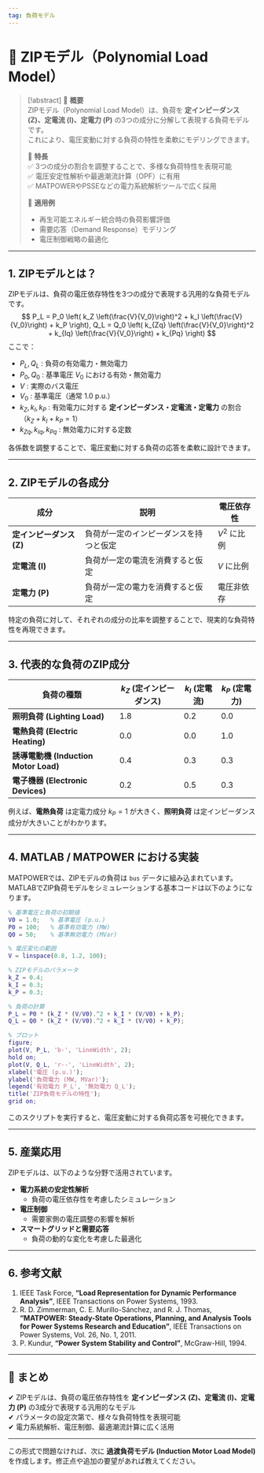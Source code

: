 ```yaml
---
tag: 負荷モデル
---
```




# **📌 ZIPモデル（Polynomial Load Model）**




>[!abstract]
> 🔹 **概要**  
> ZIPモデル（Polynomial Load Model）は、負荷を **定インピーダンス (Z)、定電流 (I)、定電力 (P)** の3つの成分に分解して表現する負荷モデルです。  
> これにより、電圧変動に対する負荷の特性を柔軟にモデリングできます。
> 
> 🔹 **特長**  
> ✅ 3つの成分の割合を調整することで、多様な負荷特性を表現可能  
> ✅ 電圧安定性解析や最適潮流計算（OPF）に有用  
> ✅ MATPOWERやPSSEなどの電力系統解析ツールで広く採用
> 
> 🔹 **適用例**
> 
> - 再生可能エネルギー統合時の負荷影響評価
> - 需要応答（Demand Response）モデリング
> - 電圧制御戦略の最適化

---

## **1. ZIPモデルとは？**

ZIPモデルは、負荷の電圧依存特性を3つの成分で表現する汎用的な負荷モデルです。
$$
P_L = P_0 \left( k_Z \left(\frac{V}{V_0}\right)^2 + k_I \left(\frac{V}{V_0}\right) + k_P \right), Q_L = Q_0 \left( k_{Zq} \left(\frac{V}{V_0}\right)^2 + k_{Iq} \left(\frac{V}{V_0}\right) + k_{Pq} \right)
$$
ここで：

- $P_L, Q_L$ : 負荷の有効電力・無効電力
- $P_0, Q_0$ : 基準電圧 $V_0$ における有効・無効電力
- $V$ : 実際のバス電圧
- $V_0$ : 基準電圧（通常 1.0 p.u.）
- $k_Z, k_I, k_P$ : 有効電力に対する **定インピーダンス・定電流・定電力** の割合（$k_Z + k_I + k_P = 1$）
- $k_{Zq}, k_{Iq}, k_{Pq}$ : 無効電力に対する定数

各係数を調整することで、電圧変動に対する負荷の応答を柔軟に設計できます。

---

## **2. ZIPモデルの各成分**

|成分|説明|電圧依存性|
|---|---|---|
|**定インピーダンス (Z)**|負荷が一定のインピーダンスを持つと仮定|$V^2$ に比例|
|**定電流 (I)**|負荷が一定の電流を消費すると仮定|$V$ に比例|
|**定電力 (P)**|負荷が一定の電力を消費すると仮定|電圧非依存|

特定の負荷に対して、それぞれの成分の比率を調整することで、現実的な負荷特性を再現できます。

---

## **3. 代表的な負荷のZIP成分**

|負荷の種類|$k_Z$ (定インピーダンス)|$k_I$ (定電流)|$k_P$ (定電力)|
|---|---|---|---|
|**照明負荷 (Lighting Load)**|1.8|0.2|0.0|
|**電熱負荷 (Electric Heating)**|0.0|0.0|1.0|
|**誘導電動機 (Induction Motor Load)**|0.4|0.3|0.3|
|**電子機器 (Electronic Devices)**|0.2|0.5|0.3|

例えば、**電熱負荷** は定電力成分 $k_P = 1$ が大きく、**照明負荷** は定インピーダンス成分が大きいことがわかります。

---

## **4. MATLAB / MATPOWER における実装**

MATPOWERでは、ZIPモデルの負荷は `bus` データに組み込まれています。  
MATLABでZIP負荷モデルをシミュレーションする基本コードは以下のようになります。

```matlab
% 基準電圧と負荷の初期値
V0 = 1.0;   % 基準電圧 (p.u.)
P0 = 100;   % 基準有効電力 (MW)
Q0 = 50;    % 基準無効電力 (MVar)

% 電圧変化の範囲
V = linspace(0.8, 1.2, 100);

% ZIPモデルのパラメータ
k_Z = 0.4;
k_I = 0.3;
k_P = 0.3;

% 負荷の計算
P_L = P0 * (k_Z * (V/V0).^2 + k_I * (V/V0) + k_P);
Q_L = Q0 * (k_Z * (V/V0).^2 + k_I * (V/V0) + k_P);

% プロット
figure;
plot(V, P_L, 'b-', 'LineWidth', 2);
hold on;
plot(V, Q_L, 'r--', 'LineWidth', 2);
xlabel('電圧 (p.u.)');
ylabel('負荷電力 (MW, MVar)');
legend('有効電力 P_L', '無効電力 Q_L');
title('ZIP負荷モデルの特性');
grid on;
```

このスクリプトを実行すると、電圧変動に対する負荷応答を可視化できます。

---

## **5. 産業応用**

ZIPモデルは、以下のような分野で活用されています。

- **電力系統の安定性解析**
    - 負荷の電圧依存性を考慮したシミュレーション
- **電圧制御**
    - 需要家側の電圧調整の影響を解析
- **スマートグリッドと需要応答**
    - 負荷の動的な変化を考慮した最適化

---

## **6. 参考文献**

1. IEEE Task Force, **“Load Representation for Dynamic Performance Analysis”**, IEEE Transactions on Power Systems, 1993.
2. R. D. Zimmerman, C. E. Murillo-Sánchez, and R. J. Thomas, **“MATPOWER: Steady-State Operations, Planning, and Analysis Tools for Power Systems Research and Education”**, IEEE Transactions on Power Systems, Vol. 26, No. 1, 2011.
3. P. Kundur, **“Power System Stability and Control”**, McGraw-Hill, 1994.

---

## **📌 まとめ**

✔ ZIPモデルは、負荷の電圧依存特性を **定インピーダンス (Z)、定電流 (I)、定電力 (P)** の3成分で表現する汎用的なモデル  
✔ パラメータの設定次第で、様々な負荷特性を表現可能  
✔ 電力系統解析、電圧制御、最適潮流計算に広く活用

---

この形式で問題なければ、次に **過渡負荷モデル (Induction Motor Load Model)** を作成します。修正点や追加の要望があれば教えてください。